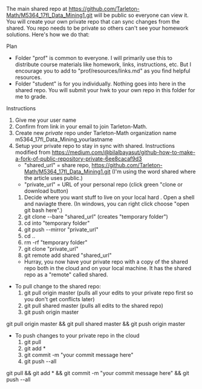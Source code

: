 The main shared repo at https://github.com/Tarleton-Math/M5364_17fl_Data_Mining1.git will be public so everyone can view it.  You will create your own private repo that can sync changes from the shared.  You repo needs to be private so others can't see your homework solutions.  Here's how we do that:

Plan
- Folder "prof" is common to everyone.  I will primarily use this to distribute course materials like homework, links, instructions, etc.  But I encourage you to add to "prof/resources/links.md" as you find helpful resources.
- Folder "student" is for you individually.  Nothing goes into here in the shared repo.  You will submit your hwk to your own repo in this folder for me to grade.

Instructions
1. Give me your user name
1. Confirm from link in your email to join Tarleton-Math.
1. Create new *private* repo under Tarleton-Math organization name m5364_17fl_Data_Mining_yourlastname
1. Setup your private repo to stay in sync with shared.  Instructions modified from  https://medium.com/@bilalbayasut/github-how-to-make-a-fork-of-public-repository-private-6ee8cacaf9d3
	- "shared_url" = share repo, https://github.com/Tarleton-Math/M5364_17fl_Data_Mining1.git (I'm using the word shared where the article uses public.)
	- "private_url" = URL of your personal repo (click green "clone or download button)
	1. Decide where you want stuff to live on your local hard .  Open a shell and naviagte there.  (In windows, you can right click choose "open git bash here".)
	1. git clone --bare "shared_url" (creates "temporary folder")
	1. cd into "temporary folder"
	1. git push --mirror "private_url"
	1. cd ..
	1. rm -rf "temporary folder"
	1. git clone "private_url"
	1. git remote add shared "shared_url"
	- Hurray, you now have your private repo with a copy of the shared repo both in the cloud and on your local machine.  It has the shared repo as a "remote" called shared.

- To pull change to the shared repo:
	1. git pull origin master    (pulls all your edits to your private repo first so you don't get conflicts later)
	1. git pull shared master    (pulls all edits to the shared repo)
	1. git push origin master

git pull origin master && git pull shared master && git push origin master


- To push changes to your private repo in the cloud
	1. git pull
	1. git add *
	1. git commit -m "your commit message here"
	1. git push --all

git pull && git add * && git commit -m "your commit message here" && git push --all
